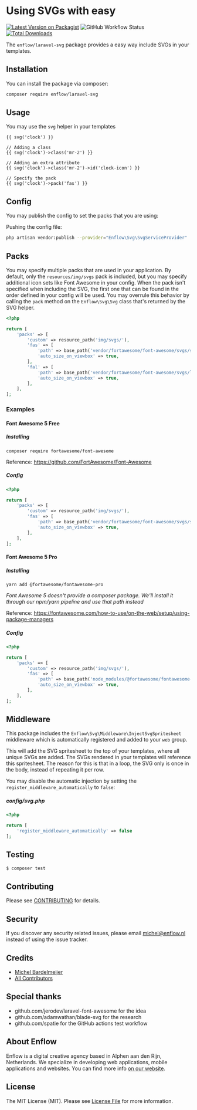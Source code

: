 # Using SVGs with easy

[![Latest Version on Packagist](https://img.shields.io/packagist/v/enflow/laravel-svg.svg?style=flat-square)](https://packagist.org/packages/enflow/laravel-svg)
![GitHub Workflow Status](https://img.shields.io/github/workflow/status/enflow/laravel-svg/run-tests?label=tests)
[![Total Downloads](https://img.shields.io/packagist/dt/enflow/laravel-svg.svg?style=flat-square)](https://packagist.org/packages/enflow/laravel-svg)

The `enflow/laravel-svg` package provides a easy way include SVGs in your templates.

## Installation
You can install the package via composer:

``` bash
composer require enflow/laravel-svg
```

## Usage
You may use the `svg` helper in your templates

```blade
{{ svg('clock') }}

// Adding a class
{{ svg('clock')->class('mr-2') }}

// Adding an extra attribute
{{ svg('clock')->class('mr-2')->id('clock-icon') }}

// Specify the pack
{{ svg('clock')->pack('fas') }}
```

## Config

You may publish the config to set the packs that you are using:

Pushing the config file:
``` bash
php artisan vendor:publish --provider="Enflow\Svg\SvgServiceProvider"
```

## Packs
You may specify multiple packs that are used in your application. By default, only the `resources/img/svgs` pack is included, but you may specify additional icon sets like Font Awesome in your config. When the pack isn't specified when including the SVG, the first one that can be found in the order defined in your config will be used. You may overrule this behavior by calling the `pack` method on the `Enflow\Svg\Svg` class that's returned by the SVG helper.

```php
<?php

return [
    'packs' => [
        'custom' => resource_path('img/svgs/'),
        'fas' => [
            'path' => base_path('vendor/fortawesome/font-awesome/svgs/solid/'),
            'auto_size_on_viewbox' => true,
        ],
        'fal' => [
            'path' => base_path('vendor/fortawesome/font-awesome/svgs/light/'),
            'auto_size_on_viewbox' => true,
        ],
    ],
];
```

### Examples
#### Font Awesome 5 Free

##### Installing
`composer require fortawesome/font-awesome`

Reference: https://github.com/FortAwesome/Font-Awesome

##### Config
```php
<?php

return [
    'packs' => [
        'custom' => resource_path('img/svgs/'),
        'fas' => [
            'path' => base_path('vendor/fortawesome/font-awesome/svgs/solid/'),
            'auto_size_on_viewbox' => true,
        ],
    ],
];
```
#### Font Awesome 5 Pro

##### Installing

`yarn add @fortawesome/fontawesome-pro`

_Font Awesome 5 doesn't provide a composer package. We'll install it through our npm/yarn pipeline and use that path instead_

Reference: https://fontawesome.com/how-to-use/on-the-web/setup/using-package-managers

##### Config
```php
<?php

return [
    'packs' => [
        'custom' => resource_path('img/svgs/'),
        'fas' => [
            'path' => base_path('node_modules/@fortawesome/fontawesome-pro/svgs/solid/'),
            'auto_size_on_viewbox' => true,
        ],
    ],
];
```

## Middleware
This package includes the `Enflow\Svg\Middleware\InjectSvgSpritesheet` middleware which is automatically registered and added to your `web` group. 

This will add the SVG spritesheet to the top of your templates, where all unique SVGs are added. The SVGs rendered in your templates will reference this spritesheet. The reason for this is that in a loop, the SVG only is once in the body, instead of repeating it per row.

You may disable the automatic injection by setting the `register_middleware_automatically` to `false`:

##### config/svg.php
```php
<?php

return [
    'register_middleware_automatically' => false
];
```


## Testing
``` bash
$ composer test
```

## Contributing
Please see [CONTRIBUTING](CONTRIBUTING.md) for details.

## Security
If you discover any security related issues, please email michel@enflow.nl instead of using the issue tracker.

## Credits
- [Michel Bardelmeijer](https://github.com/mbardelmeijer)
- [All Contributors](../../contributors)

## Special thanks
- github.com/jerodev/laravel-font-awesome for the idea
- github.com/adamwathan/blade-svg for the research
- github.com/spatie for the GitHub actions test workflow

## About Enflow
Enflow is a digital creative agency based in Alphen aan den Rijn, Netherlands. We specialize in developing web applications, mobile applications and websites. You can find more info [on our website](https://enflow.nl/en).

## License
The MIT License (MIT). Please see [License File](LICENSE.md) for more information.
